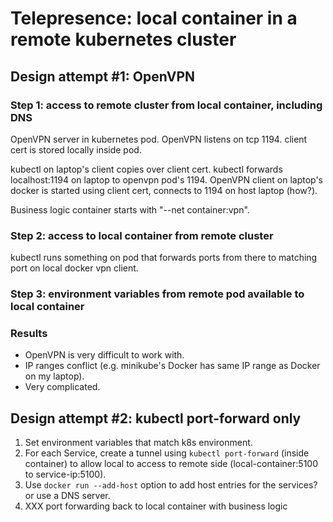 # Telepresence: local container in a remote kubernetes cluster


## Design attempt #1: OpenVPN

### Step 1: access to remote cluster from local container, including DNS

OpenVPN server in kubernetes pod.
OpenVPN listens on tcp 1194.
client cert is stored locally inside pod.

kubectl on laptop's client copies over client cert.
kubectl forwards localhost:1194 on laptop to openvpn pod's 1194.
OpenVPN client on laptop's docker is started using client cert, connects to 1194 on host laptop (how?).

Business logic container starts with "--net container:vpn".

### Step 2: access to local container from remote cluster

kubectl runs something on pod that forwards ports from there to matching port on local docker vpn client.


### Step 3: environment variables from remote pod available to local container


### Results

* OpenVPN is very difficult to work with.
* IP ranges conflict (e.g. minikube's Docker has same IP range as Docker on my laptop).
* Very complicated.

## Design attempt #2: kubectl port-forward only

1. Set environment variables that match k8s environment.
2. For each Service, create a tunnel using `kubectl port-forward` (inside container) to allow local to access to remote side (local-container:5100 to service-ip:5100).
4. Use `docker run --add-host` option to add host entries for the services? or use a DNS server.
5. XXX port forwarding back to local container with business logic
